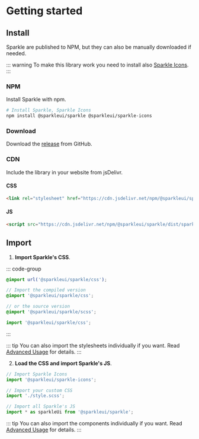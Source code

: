 <script setup>
import VPButton from 'vitepress/dist/client/theme-default/components/VPButton.vue';
</script>

# Getting started

## Install

Sparkle are published to NPM, but they can also be manually downloaded if needed.

::: warning
To make this library work you need to install also [Sparkle Icons](../../icons/introduction/getting-started.md).
:::

### NPM

Install Sparkle with npm.

```sh
# Install Sparkle, Sparkle Icons
npm install @sparkleui/sparkle @sparkleui/sparkle-icons
```

### Download

Download the [release](https://github.com/danieledeluca/sparkle/releases/) from GitHub.

<VPButton text="Download latest release" href="https://github.com/danieledeluca/sparkle/releases/latest/"></VPButton>

### CDN

Include the library in your website from jsDelivr.

#### CSS

```html
<link rel="stylesheet" href="https://cdn.jsdelivr.net/npm/@sparkleui/sparkle/dist/sparkle.min.css" />
```

#### JS

```html
<script src="https://cdn.jsdelivr.net/npm/@sparkleui/sparkle/dist/sparkle.umd.cjs"></script>
```

## Import

1. **Import Sparkle's CSS**.

::: code-group

```css [css]
@import url('@sparkleui/sparkle/css');
```

```scss [scss]
// Import the compiled version
@import '@sparkleui/sparkle/css';

// or the source version
@import '@sparkleui/sparkle/scss';
```

```js [js]
import '@sparkleui/sparkle/css';
```

:::

::: tip
You can also import the stylesheets individually if you want. Read [Advanced Usage](./advanced-usage.md#scss) for details.
:::

2. **Load the CSS and import Sparkle's JS**.

```js
// Import Sparkle Icons
import '@sparkleui/sparkle-icons';

// Import your custom CSS
import './style.scss';

// Import all Sparkle's JS
import * as sparkleUi from '@sparkleui/sparkle';
```

::: tip
You can also import the components individually if you want. Read [Advanced Usage](./advanced-usage.md#javascript) for details.
:::
